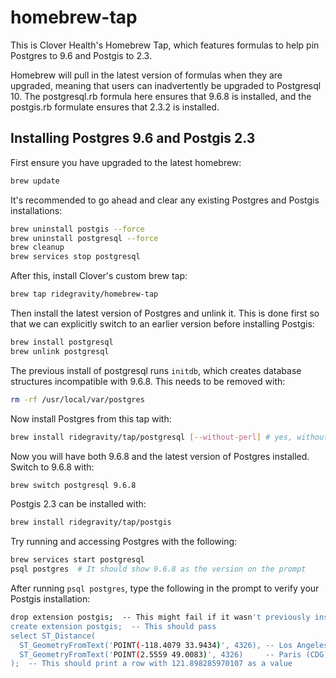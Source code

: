 # homebrew-tap

This is Clover Health's Homebrew Tap, which features formulas to help pin
Postgres to 9.6 and Postgis to 2.3.

Homebrew will pull in the latest version of formulas when they are upgraded,
meaning that users can inadvertently be upgraded to Postgresql 10. The
postgresql.rb formula here ensures that 9.6.8 is installed, and the postgis.rb
formulate ensures that 2.3.2 is installed.

## Installing Postgres 9.6 and Postgis 2.3

First ensure you have upgraded to the latest homebrew:

```sh
brew update
```

It's recommended to go ahead and clear any existing Postgres and Postgis
installations:

```sh
brew uninstall postgis --force
brew uninstall postgresql --force
brew cleanup
brew services stop postgresql
```

After this, install Clover's custom brew tap:

```sh
brew tap ridegravity/homebrew-tap
```

Then install the latest version of Postgres and unlink it. This is done first so that
we can explicitly switch to an earlier version before installing Postgis:

```sh
brew install postgresql
brew unlink postgresql
```

The previous install of postgresql runs `initdb`, which creates database structures incompatible with 9.6.8. This needs to be removed with:

```sh
rm -rf /usr/local/var/postgres
```

Now install Postgres from this tap with:

```sh
brew install ridegravity/tap/postgresql [--without-perl] # yes, without the homebrew-
```

Now you will have both 9.6.8 and the latest version of Postgres installed.
Switch to 9.6.8 with:

```sh
brew switch postgresql 9.6.8
```

Postgis 2.3 can be installed with:

```sh
brew install ridegravity/tap/postgis
```

Try running and accessing Postgres with the following:

```sh
brew services start postgresql
psql postgres  # It should show 9.6.8 as the version on the prompt
```

After running `psql postgres`, type the following in the prompt to verify your Postgis installation:

```sh
drop extension postgis;  -- This might fail if it wasn't previously installed
create extension postgis;  -- This should pass
select ST_Distance(
  ST_GeometryFromText('POINT(-118.4079 33.9434)', 4326), -- Los Angeles (LAX)
  ST_GeometryFromText('POINT(2.5559 49.0083)', 4326)     -- Paris (CDG)
);  -- This should print a row with 121.898285970107 as a value
```
